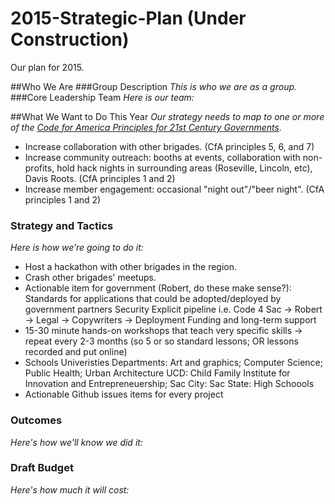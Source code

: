 2015-Strategic-Plan (Under Construction)
===================

Our plan for 2015.

##Who We Are
###Group Description
_This is who we are as a group._
###Core Leadership Team
_Here is our team:_


##What We Want to Do This Year
_Our strategy needs to map to one or more of the [Code for America Principles for 21st Century Governments](http://www.codeforamerica.org/governments/principles/)._
- Increase collaboration with other brigades. (CfA principles 5, 6, and 7)
- Increase community outreach: booths at events, collaboration with non-profits, hold hack nights in surrounding areas (Roseville, Lincoln, etc), Davis Roots. (CfA principles 1 and 2)
- Increase member engagement: occasional "night out"/"beer night". (CfA principles 1 and 2)

### Strategy and Tactics
_Here is how we’re going to do it:_
- Host a hackathon with other brigades in the region.
- Crash other brigades' meetups.
- Actionable item for government (Robert, do these make sense?):
    Standards for applications that could be adopted/deployed by government partners
      Security
      Explicit pipeline i.e. Code 4 Sac -> Robert -> Legal -> Copywriters -> Deployment
      Funding and long-term support
- 15-30 minute hands-on workshops that teach very specific skills -> repeat every 2-3 months (so 5 or so standard lessons; OR lessons recorded and put online) 
- Schools
    Univeristies
     Departments: Art and graphics; Computer Science; Public Health; Urban Architecture
      UCD: Child Family Institute for Innovation and Entrepreneuership; 
      Sac City:
      Sac State:
    High Schoools
- Actionable Github issues items for every project

### Outcomes
_Here's how we'll know we did it:_

### Draft Budget
_Here's how much it will cost:_

